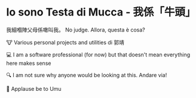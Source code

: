 # Io sono Testa di Mucca - 我係「牛頭」

我細嗰陣父母係噉叫我。 No judge. Allora, questa è cosa?

🐮 Various personal projects and utilities di 郭靖

💻 I am a software professional (for now) but that doesn't mean everything here makes sense

🔍 I am not sure why anyone would be looking at this. Andare via!

🤌 Applause be to Umu
